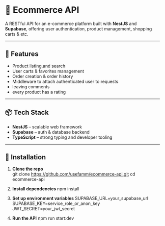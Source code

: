# 🛒 Ecommerce API

A RESTful API for an e-commerce platform built with **NestJS** and **Supabase**, offering user authentication, product management, shopping carts & etc.

---

## 🚀 Features

- Product listing,and search
- User carts & favorites management
- Order creation & order history
- Middleware to attach authenticated user to requests
- leaving comments 
- every product has a rating

---

## 📦 Tech Stack

- **NestJS** – scalable web framework  
- **Supabase** – auth & database backend  
- **TypeScript** – strong typing and developer tooling  

---

## 🔧 Installation

1. **Clone the repo**  
   git clone https://github.com/usefamm/ecommerce-api.git
   cd ecommerce-api

2.  **Install dependencies**
     npm install

3.  **Set up environment variables**
    SUPABASE_URL=your_supabase_url
    SUPABASE_KEY=service_role_or_anon_key 
    JWT_SECRET=your_jwt_secret

4.  **Run the API**
     npm run start:dev
    

    